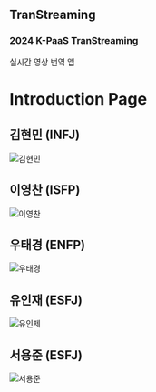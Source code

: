 ## TranStreaming
### 2024 K-PaaS TranStreaming

실시간 영상 번역 앱

<!--

**Here are some ideas to get you started:**

🙋‍♀️ A short introduction - what is your organization all about?
🌈 Contribution guidelines - how can the community get involved?
👩‍💻 Useful resources - where can the community find your docs? Is there anything else the community should know?
🍿 Fun facts - what does your team eat for breakfast?
🧙 Remember, you can do mighty things with the power of [Markdown](https://docs.github.com/github/writing-on-github/getting-started-with-writing-and-formatting-on-github/basic-writing-and-formatting-syntax)
-->

# Introduction Page

## 김현민 (INFJ)
![김현민](./images/김현민.jpg)

## 이영찬 (ISFP)
![이영찬](./images/이영찬.jpg)

## 우태경 (ENFP)
![우태경](./images/우태경.jpg)

## 유인재 (ESFJ)
![유인제](./images/유인제.jpg)

## 서용준 (ESFJ)
![서용준](./images/서용준.jpg)
